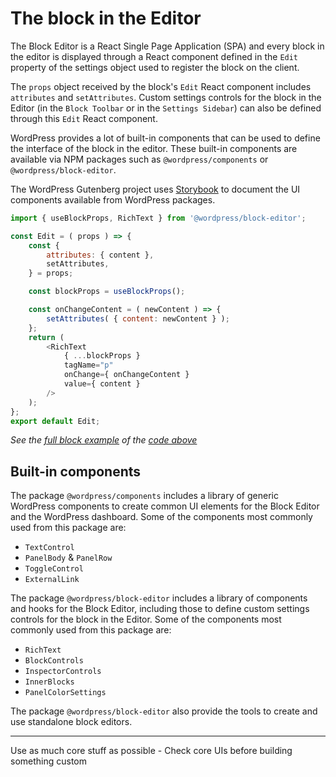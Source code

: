 # The block in the Editor

The Block Editor is a React Single Page Application (SPA) and every block in the editor is displayed through a React component defined in the `Edit` property of the settings object used to register the block on the client. 

The `props` object received by the block's `Edit` React component includes `attributes` and `setAttributes`. Custom settings controls for the block in the Editor (in the `Block Toolbar` or in the `Settings Sidebar`) can also be defined through this `Edit` React component.

WordPress provides a lot of built-in components that can be used to define the interface of the block in the editor. These built-in components are available via NPM packages such as `@wordpress/components` or `@wordpress/block-editor`.

<!-- BEGIN fix class -->
<div class="callout">
The WordPress Gutenberg project uses <a href="https://wordpress.github.io/gutenberg/?path=/docs/docs-introduction--page">Storybook</a> to document the UI components available from WordPress packages.
</div>

```js
import { useBlockProps, RichText } from '@wordpress/block-editor';

const Edit = ( props ) => {
	const {
		attributes: { content },
		setAttributes,
	} = props;

	const blockProps = useBlockProps();

	const onChangeContent = ( newContent ) => {
		setAttributes( { content: newContent } );
	};
	return (
		<RichText
			{ ...blockProps }
			tagName="p"
			onChange={ onChangeContent }
			value={ content }
		/>
	);
};
export default Edit;
```

_See the [full block example](https://github.com/WordPress/block-development-examples/tree/trunk/plugins/block-supports-6aa4dd) of the [code above](https://github.com/WordPress/block-development-examples/blob/trunk/plugins/block-supports-6aa4dd/src/edit.js)_


## Built-in components

The package `@wordpress/components` includes a library of generic WordPress components to create common UI elements for the Block Editor and the WordPress dashboard. Some of the components most commonly used from this package are:
- `TextControl` 
- `PanelBody` & `PanelRow`
- `ToggleControl`
- `ExternalLink`

The package `@wordpress/block-editor` includes a library of components and hooks for the Block Editor, including those to define custom settings controls for the block in the Editor. Some of the components most commonly used from this package are:
- `RichText`
- `BlockControls`
- `InspectorControls`
- `InnerBlocks`
- `PanelColorSettings`


The package `@wordpress/block-editor` also provide the tools to create and use standalone block editors.

------


Use as much core stuff as possible - Check core UIs before building something custom
